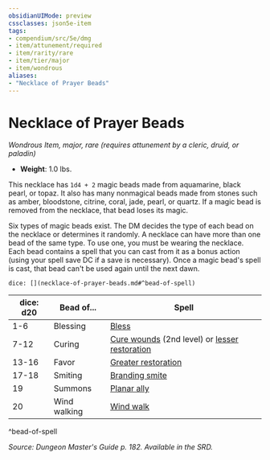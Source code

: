 ```yaml
---
obsidianUIMode: preview
cssclasses: json5e-item
tags:
- compendium/src/5e/dmg
- item/attunement/required
- item/rarity/rare
- item/tier/major
- item/wondrous
aliases: 
- "Necklace of Prayer Beads"
---
```

# Necklace of Prayer Beads
*Wondrous Item, major, rare (requires attunement by a cleric, druid, or paladin)*  

- **Weight**: 1.0 lbs.

This necklace has `1d4 + 2` magic beads made from aquamarine, black pearl, or topaz. It also has many nonmagical beads made from stones such as amber, bloodstone, citrine, coral, jade, pearl, or quartz. If a magic bead is removed from the necklace, that bead loses its magic.

Six types of magic beads exist. The DM decides the type of each bead on the necklace or determines it randomly. A necklace can have more than one bead of the same type. To use one, you must be wearing the necklace. Each bead contains a spell that you can cast from it as a bonus action (using your spell save DC if a save is necessary). Once a magic bead's spell is cast, that bead can't be used again until the next dawn.

`dice: [](necklace-of-prayer-beads.md#^bead-of-spell)`

| dice: d20 | Bead of... | Spell |
|-----------|------------|-------|
| 1-6 | Blessing | [Bless](/Systems/5e/spells/bless.md) |
| 7-12 | Curing | [Cure wounds](/Systems/5e/spells/cure-wounds.md) (2nd level) or [lesser restoration](/Systems/5e/spells/lesser-restoration.md) |
| 13-16 | Favor | [Greater restoration](/Systems/5e/spells/greater-restoration.md) |
| 17-18 | Smiting | [Branding smite](/Systems/5e/spells/branding-smite.md) |
| 19 | Summons | [Planar ally](/Systems/5e/spells/planar-ally.md) |
| 20 | Wind walking | [Wind walk](/Systems/5e/spells/wind-walk.md) |
^bead-of-spell

*Source: Dungeon Master's Guide p. 182. Available in the SRD.*